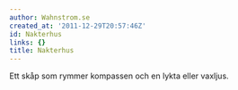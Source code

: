 ```yaml
---
author: Wahnstrom.se
created_at: '2011-12-29T20:57:46Z'
id: Nakterhus
links: {}
title: Nakterhus
---
```


Ett skåp som rymmer kompassen och en lykta eller vaxljus.